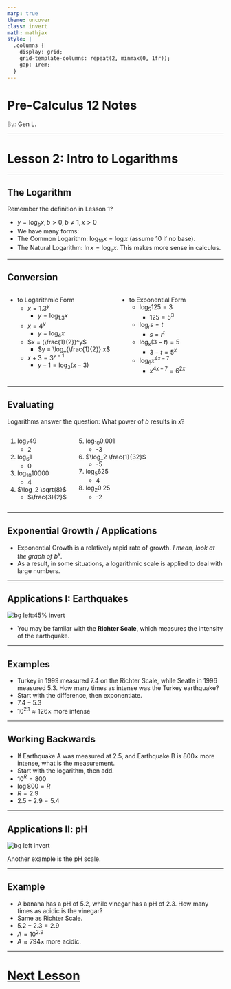 ```yaml
---
marp: true
theme: uncover
class: invert
math: mathjax
style: |
  .columns {
    display: grid;
    grid-template-columns: repeat(2, minmax(0, 1fr));
    gap: 1rem;
  }
---
```


# <!--fit--> Pre-Calculus 12 Notes
<span style="color:grey">By:</span> Gen L.

<!--_footer: In partnership with Hyperion University, 2024-->

---

<!--paginate: true-->

# Lesson 2: Intro to Logarithms

---

## The Logarithm

Remember the definition in Lesson 1?

* $y = \log_b x, b > 0, b \neq 1, x > 0$
* We have many forms:
* The Common Logarithm: $\log_10 x = \log x$ (assume 10 if no base).
* The Natural Logarithm: $\ln x = \log_e x$. This makes more sense in calculus.

---

## Conversion

<div class = "columns">

<span>

* to Logarithmic Form
    * $x = 1.3^y$
        * $y = \log_{1.3} x$
    * $x = 4^y$ 
        * $y = \log_4 x$
    * $x = (\frac{1}{2})^y$ 
        * $y = \log_{\frac{1}{2}} x$
    * $x + 3 = 3^{y - 1}$ 
        * $y - 1 = \log_3 (x - 3)$

</span>
<span>

* to Exponential Form
    * $\log_5 125 = 3$ 
        * $125 = 5^3$
    * $\log_r s = t$
        * $s = r^t$
    * $\log_x (3 - t) = 5$ 
        * $3 - t = 5^x$
    * $\log_6 x^{4x - 7}$
        * $x^{4x - 7} = 6^{2x}$

</span>
</div>

---

## Evaluating

Logarithms answer the question: What power of $b$ results in $x$?

<div class = "columns">
<span>

1) $\log_7 49$
    * 2
2) $\log_6 1$
    * 0
3) $\log_{10} 10000$
    * 4
4) $\log_2 \sqrt{8}$
    * $\frac{3}{2}$

</span>
<span>

5) $\log_{10} 0.001$
    * -3
6) $\log_2 \frac{1}{32}$
    * -5
7) $\log_5 625$
    * 4
8) $\log_2 0.25$
    * -2

</span>
</div>

---

## Exponential Growth / Applications

* Exponential Growth is a relatively rapid rate of growth. *I mean, look at the graph of $b^x$.*
* As a result, in some situations, a logarithmic scale is applied to deal with large numbers.

---

## Applications I: Earthquakes

![bg left:45% invert](https://byjus-answer-creation.s3.amazonaws.com/uploads/7886Physics_629f2fae5fa413c6820ee83e.jpg_img_upload_solution_2022-07-30%2006:59:04.511183.png)

* You may be familar with the **Richter Scale**, which measures the intensity of the earthquake.

---

## Examples

* Turkey in 1999 measured 7.4 on the Richter Scale, while Seatle in 1996 measured 5.3. How many times as intense was the Turkey earthquake?
* Start with the difference, then exponentiate.
* $7.4 - 5.3$
* $10^{2.1} \approx 126\times$ more intense

---

## Working Backwards

* If Earthquake A was measured at 2.5, and Earthquake B is 800$\times$ more intense, what is the measurement.
* Start with the logarithm, then add.
* $10^R = 800$
* $\log 800 = R$
* $R = 2.9$
* $2.5 + 2.9 = 5.4$

---

## Applications II: pH

![bg left invert](https://chem.libretexts.org/@api/deki/files/79452/CK12_Screenshot_21-9-1.png?revision=1&size=bestfit&width=402&height=502)

Another example is the pH scale.

---

## Example

* A banana has a pH of 5.2, while vinegar has a pH of 2.3. How many times as acidic is the vinegar?
* Same as Richter Scale.
* $5.2 - 2.3 = 2.9$
* $A = 10^{2.9}$
* $A \approx 794\times$ more acidic.

---

# [Next Lesson](Lesson%203.html)